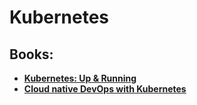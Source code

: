 # Kubernetes
## Books:
* **[Kubernetes: Up & Running]()**
* **[Cloud native DevOps with Kubernetes]()**